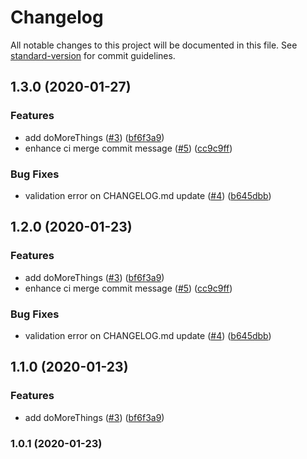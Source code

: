 # Changelog

All notable changes to this project will be documented in this file. See [standard-version](https://github.com/conventional-changelog/standard-version) for commit guidelines.

## 1.3.0 (2020-01-27)


### Features

* add doMoreThings ([#3](https://github.com/csaxton171/circle-release-flow/issues/3)) ([bf6f3a9](https://github.com/csaxton171/circle-release-flow/commit/bf6f3a98a0c0d3df1e7e94326746fd3460745402))
* enhance ci merge commit message ([#5](https://github.com/csaxton171/circle-release-flow/issues/5)) ([cc9c9ff](https://github.com/csaxton171/circle-release-flow/commit/cc9c9ffe614bb52f3377974fedf42354eda38663))


### Bug Fixes

* validation error on CHANGELOG.md update ([#4](https://github.com/csaxton171/circle-release-flow/issues/4)) ([b645dbb](https://github.com/csaxton171/circle-release-flow/commit/b645dbb273148889ab842a1133bd67a950bd47ea))

## 1.2.0 (2020-01-23)


### Features

* add doMoreThings ([#3](https://github.com/csaxton171/circle-release-flow/issues/3)) ([bf6f3a9](https://github.com/csaxton171/circle-release-flow/commit/bf6f3a98a0c0d3df1e7e94326746fd3460745402))
* enhance ci merge commit message ([#5](https://github.com/csaxton171/circle-release-flow/issues/5)) ([cc9c9ff](https://github.com/csaxton171/circle-release-flow/commit/cc9c9ffe614bb52f3377974fedf42354eda38663))


### Bug Fixes

* validation error on CHANGELOG.md update ([#4](https://github.com/csaxton171/circle-release-flow/issues/4)) ([b645dbb](https://github.com/csaxton171/circle-release-flow/commit/b645dbb273148889ab842a1133bd67a950bd47ea))

## 1.1.0 (2020-01-23)


### Features

* add doMoreThings ([#3](https://github.com/csaxton171/circle-release-flow/issues/3)) ([bf6f3a9](https://github.com/csaxton171/circle-release-flow/commit/bf6f3a98a0c0d3df1e7e94326746fd3460745402))

### 1.0.1 (2020-01-23)
